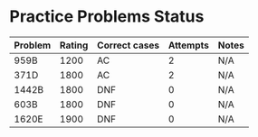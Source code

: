 # Practice Problems Status
Problem|Rating|Correct cases|Attempts|Notes
-|-|-|-|-
959B|1200|AC|2|N/A
371D|1800|AC|2|N/A
1442B|1800|DNF|0|N/A
603B|1800|DNF|0|N/A
1620E|1900|DNF|0|N/A